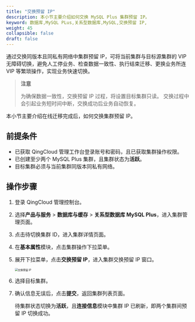 ```yaml
---
title: "交换预留 IP"
description: 本小节主要介绍如何交换 MySQL Plus 集群预留 IP。 
keyword: 数据库,MySQL PLus,关系型数据库,MySQL,交换预留 IP,
weight: 45
collapsible: false
draft: false
---
```



通过交换同版本且同私有网络中集群预留 IP，可将当前集群与目标源集群的 VIP 无障碍切换，避免人工停业务、检查数据一致性、执行结束迁移、更换业务所连 VIP 等繁琐操作，实现业务快速切换。

> **注意**
>
> 为确保数据一致性，交换预留 IP 过程，将设置目标集群只读。
> 交换过程中会引起业务短时间中断，交换成功后业务自动恢复。

本小节主要介绍在线迁移完成后，如何交换集群预留 IP。

## 前提条件

- 已获取 QingCloud 管理工作台登录账号和密码，且已获取集群操作权限。
- 已创建至少两个 MySQL Plus 集群，且集群状态为**活跃**。
- 目标集群必须与当前集群同版本同私有网络。

## 操作步骤

1. 登录 QingCloud 管理控制台。
2. 选择**产品与服务** > **数据库与缓存** > **关系型数据库 MySQL Plus**，进入集群管理页面。
3. 点击待切换集群 ID，进入集群详情页面。
4. 在**基本属性**模块，点击集群操作下拉菜单。
5. 展开下拉菜单，点击**交换预留 IP**，进入集群交换预留 IP 窗口。

   <img src="../../../_images/exchange_ip.png" alt="交换预留 IP" style="zoom:50%;" />

6. 选择目标集群。

7. 确认信息无误后，点击**提交**，返回集群列表页面。

   待集群状态切换为**活跃**，且**连接信息**模块中集群 IP 已刷新，即两个集群间预留 IP 切换成功。
